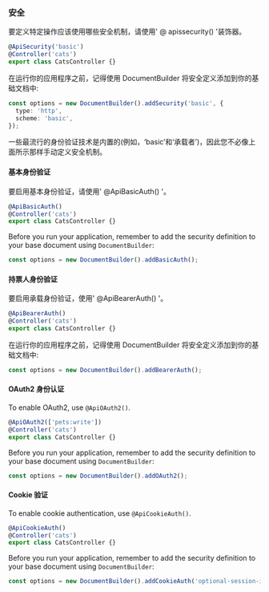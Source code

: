### 安全

要定义特定操作应该使用哪些安全机制，请使用' @ apissecurity() '装饰器。

```typescript
@ApiSecurity('basic')
@Controller('cats')
export class CatsController {}
```

在运行你的应用程序之前，记得使用 DocumentBuilder 将安全定义添加到你的基础文档中:

```typescript
const options = new DocumentBuilder().addSecurity('basic', {
  type: 'http',
  scheme: 'basic',
});
```

一些最流行的身份验证技术是内置的(例如，‘basic’和‘承载者’)，因此您不必像上面所示那样手动定义安全机制。

#### 基本身份验证

要启用基本身份验证，请使用' @ApiBasicAuth() '。

```typescript
@ApiBasicAuth()
@Controller('cats')
export class CatsController {}
```

Before you run your application, remember to add the security definition to your base document using `DocumentBuilder`:

```typescript
const options = new DocumentBuilder().addBasicAuth();
```

#### 持票人身份验证

要启用承载身份验证，使用' @ApiBearerAuth() '。

```typescript
@ApiBearerAuth()
@Controller('cats')
export class CatsController {}
```

在运行你的应用程序之前，记得使用 DocumentBuilder 将安全定义添加到你的基础文档中:

```typescript
const options = new DocumentBuilder().addBearerAuth();
```

#### OAuth2 身份认证

To enable OAuth2, use `@ApiOAuth2()`.

```typescript
@ApiOAuth2(['pets:write'])
@Controller('cats')
export class CatsController {}
```

Before you run your application, remember to add the security definition to your base document using `DocumentBuilder`:

```typescript
const options = new DocumentBuilder().addOAuth2();
```

#### Cookie 验证

To enable cookie authentication, use `@ApiCookieAuth()`.

```typescript
@ApiCookieAuth()
@Controller('cats')
export class CatsController {}
```

Before you run your application, remember to add the security definition to your base document using `DocumentBuilder`:

```typescript
const options = new DocumentBuilder().addCookieAuth('optional-session-id');
```
